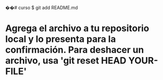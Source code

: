 ��# curso
$ git add README.md
# Agrega el archivo a tu repositorio local y lo presenta para la confirmación. Para deshacer un archivo, usa 'git reset HEAD YOUR-FILE'  
